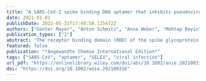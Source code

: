 ```yaml
---
title: "A SARS-CoV-2 spike binding DNA aptamer that inhibits pseudovirus infection by an RBD independent mechanism"
date: 2021-01-01
publishDate: 2022-05-31T17:48:50.115472Z
authors: ["Günter Mayer", "Anton Schmitz", "Anna Weber", "Mehtap Bayin", "Stefan Breuers", "Volkmar Fieberg", "Michael Famulok"]
publication_types: ["2"]
abstract: "The receptor binding domain (RBD) of the spike glycoprotein of the coronavirus SARS-CoV-2 (CoV2-S) binds to the human angiotensin converting enzyme 2 (ACE2) representing the initial contact point for leveraging the infection cascade. We used an automated selection process and identified an aptamer that specifically interacts with CoV2-S. The aptamer does not bind to the RBD of CoV2-S and does not block the interaction of CoV2-S with ACE2. Notwithstanding, infection studies revealed potent and specific inhibition of pseudoviral infection by the aptamer. The present study opens up new vistas in developing SARS-CoV2 infection inhibitors, independent of blocking the ACE2 interaction of the virus and harnesses aptamers as potential drug candidates and tools to disentangle hitherto inaccessible infection modalities, which is of particular interest in light of the increasing number of escape mutants that are currently being reported."
featured: false
publication: "*Angewandte Chemie International Edition*"
tags: ["SARS-CoV", "aptamer", "SELEX", "viral infection"]
url_pdf: "https://onlinelibrary.wiley.com/doi/abs/10.1002/anie.202100316"
doi: "https://doi.org/10.1002/anie.202100316"
---
```


